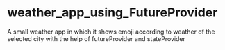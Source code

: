 # weather_app_using_FutureProvider
A small weather app in which it shows emoji according to weather of the selected city with the help of futureProvider and stateProvider
